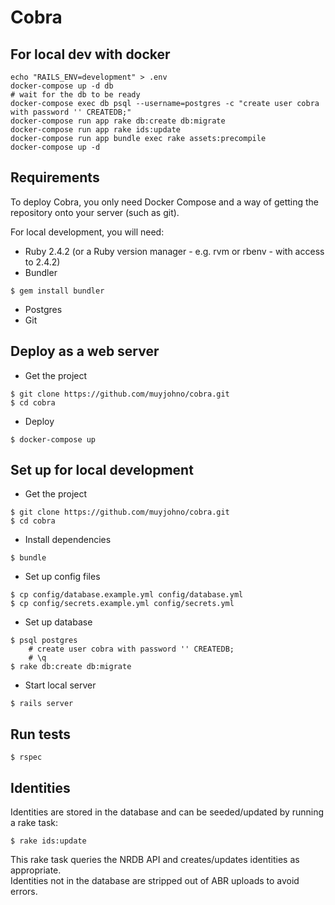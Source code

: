 # Cobra

## For local dev with docker

```
echo "RAILS_ENV=development" > .env
docker-compose up -d db
# wait for the db to be ready
docker-compose exec db psql --username=postgres -c "create user cobra with password '' CREATEDB;"
docker-compose run app rake db:create db:migrate 
docker-compose run app rake ids:update 
docker-compose run app bundle exec rake assets:precompile
docker-compose up -d
```

## Requirements
To deploy Cobra, you only need Docker Compose and a way of getting the repository onto your server (such as git).

For local development, you will need:
- Ruby 2.4.2 (or a Ruby version manager - e.g. rvm or rbenv - with access to 2.4.2)
- Bundler  
```
$ gem install bundler
```
- Postgres
- Git

## Deploy as a web server
- Get the project  
```
$ git clone https://github.com/muyjohno/cobra.git
$ cd cobra
```
- Deploy  
```
$ docker-compose up
```

## Set up for local development
- Get the project  
```
$ git clone https://github.com/muyjohno/cobra.git
$ cd cobra
```
- Install dependencies
```
$ bundle
```
- Set up config files
```
$ cp config/database.example.yml config/database.yml
$ cp config/secrets.example.yml config/secrets.yml
```
- Set up database
```
$ psql postgres
    # create user cobra with password '' CREATEDB;
    # \q
$ rake db:create db:migrate
```
- Start local server
```
$ rails server
```

## Run tests
```
$ rspec
```

## Identities
Identities are stored in the database and can be seeded/updated by running a rake task:
```
$ rake ids:update
```
This rake task queries the NRDB API and creates/updates identities as appropriate.  
Identities not in the database are stripped out of ABR uploads to avoid errors.
